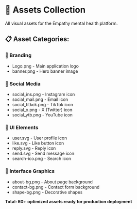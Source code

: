 # 🎨 Assets Collection

All visual assets for the Empathy mental health platform.

## 📋 Asset Categories:

### 🏢 Branding
- Logo.png - Main application logo
- banner.png - Hero banner image

### 👥 Social Media
- social_ins.png - Instagram icon
- social_mail.png - Email icon  
- social_titkok.png - TikTok icon
- social_x.png - X (Twitter) icon
- social_ytb.png - YouTube icon

### 🎨 UI Elements
- user.svg - User profile icon
- like.svg - Like button icon
- reply.svg - Reply icon
- send.svg - Send message icon
- search-ico.png - Search icon

### 📱 Interface Graphics
- about-bg.png - About page background
- contact-bg.png - Contact form background
- shape-bg.png - Decorative shapes

**Total: 60+ optimized assets ready for production deployment**